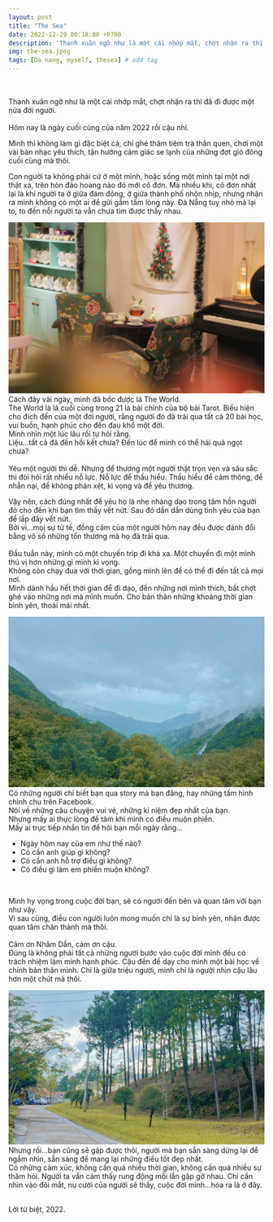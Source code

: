 ```yaml
---
layout: post
title: "The Sea"
date: 2022-12-29 00:18:00 +0700
description: 'Thanh xuân ngỡ như là một cái nhớp mắt, chợt nhận ra thì đã đi được một nửa đời người.'
img: the-sea.jpeg
tags: [Da nang, myself, thesea] # add tag
---
```



<br>
<br>
Thanh xuân ngỡ như là một cái nhớp mắt, chợt nhận ra thì đã đi được một nửa đời người.
<br>
<br>
Hôm nay là ngày cuối cùng của năm 2022 rồi cậu nhỉ.
<br>

Mình thì không làm gì đặc biệt cả, chỉ ghé thăm tiệm trà thân quen, chơi một vài bản nhạc yêu thích, tận hưởng cảm giác se lạnh của những đợt gió đông cuối cùng mà thôi.
<br>

Con người ta không phải cứ ở một mình, hoặc sống một mình tại một nơi thật xa, trên hòn đảo hoang nào đó mới cô đơn. Mà nhiều khi, cô đơn nhất lại là khi người ta ở giữa đám đông, ở giữa thành phố nhộn nhịp, nhưng nhận ra mình không có một ai để gửi gắm tấm lòng này. Đà Nẵng tuy nhỏ mà lại to, to đến nỗi người ta  vẫn chưa tìm được thấy nhau.
<br>

![Thesea1](/assets/img/the-sea-1.jpg#w100)
<br>
Cách đây vài ngày, mình đã bốc được lá The World.
<br>
The World là lá cuối cùng trong 21 lá bài chính của bộ bài Tarot. Biểu hiện cho đích đến của một đời người, rằng người đó đã trải qua tất cả 20 bài học, vui buồn, hạnh phúc cho đến đau khổ một đời.
<br>
Mình nhìn một lúc lâu rồi tự hỏi rằng.
<br>
Liệu...tất cả đã đến hồi kết chưa? Đến lúc để mình có thể hái quả ngọt chưa?
<br>
<br>
Yêu một người thì dễ. Nhưng để thương một người thật trọn vẹn và sâu sắc thì đòi hỏi rất nhiều nỗ lực. Nỗ lực để thấu hiểu. Thấu hiểu để cảm thông, để nhẫn nại, để không phán xét, kì vọng và để yêu thương.
<br>

Vậy nên, cách đúng nhất để yêu họ là nhẹ nhàng dạo trong tâm hồn người đó cho đến khi bạn tìm thấy vết nứt. Sau đó dần dần dùng tình yêu của bạn để lấp đầy vết nứt.
<br>
Bởi vì...mọi sự tử tế, đồng cảm của một người hôm nay đều được đánh đổi bằng vô số những tổn thương mà họ đã trải qua.
<br>
<br>
Đầu tuần này, mình có một chuyến trip đi khá xa. Một chuyến đi một mình thú vị hơn những gì mình kì vọng.
<br>
Không còn chạy đua với thời gian, gồng mình lên để có thể đi đến tất cả mọi nơi.
<br>
Mình dành hầu hết thời gian để đi dạo, đến những nơi mình thích, bất chợt ghé vào những nơi mà mình muốn. Cho bản thân những khoảng thời gian bình yên, thoải mái nhất.
<br>

![Thesea1](/assets/img/the-sea-3.jpeg#w100)
<br>
Có những người chỉ biết bạn qua story mà bạn đăng, hay những tấm hình chỉnh chu trên Facebook. 
<br>
Nói về những câu chuyện vui vẻ, những kỉ niệm đẹp nhất của bạn.
<br>
Nhưng mấy ai thực lòng để tâm khi mình có điều muộn phiền.
<br>
Mấy ai trực tiếp nhắn tin để hỏi bạn mỗi ngày rằng...
<br>
- Ngày hôm nay của em như thế nào? 
- Có cần anh giúp gì không?
- Có cần anh hỗ trợ điều gì không?
- Có điều gì làm em phiền muộn không?
<br>

Mình hy vọng trong cuộc đời bạn, sẽ có người đến bên và quan tâm với bạn như vậy. 
<br>
Vì sau cùng, điều con người luôn mong muốn chỉ là sự bình yên, nhận được quan tâm chân thành mà thôi. 
<br>
<br>
Cảm ơn Nhâm Dần, cảm ơn cậu.
<br>
Đúng là không phải tất cả những người bước vào cuộc đời mình đều có trách nhiệm làm mình hạnh phúc. Cậu đến để dạy cho mình một bài học về chính bản thân mình. Chỉ là giữa triệu người, mình chỉ là người nhìn cậu lâu hơn một chút mà thôi.
<br>

![Thesea2](/assets/img/the-sea-2.jpeg#w100)
<br>
Nhưng rồi...bạn cũng sẽ gặp được thôi, người mà bạn sẵn sàng dừng lại để ngắm nhìn, sẵn sàng để mang lại những điều tốt đẹp nhất.
<br>
Có những cảm xúc, không cần quá nhiều thời gian, không cần quá nhiều sự thăm hỏi. Người ta vẫn cảm thấy rung động mỗi lần gặp gỡ nhau. Chỉ cần nhìn vào đôi mắt, nụ cười của người sẽ thấy, cuộc đời mình...hóa ra là ở đây.
<br>
<br>
<p class="right">
Lời từ biệt, 2022.
</p>
<br>
<br>

